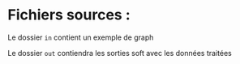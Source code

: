 # Fichiers sources :

Le dossier `in` contient un exemple de graph

Le dossier `out` contiendra les sorties soft avec les données traitées
